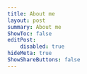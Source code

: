 ```yaml
---
title: About me
layout: post
summary: About me
ShowToc: false
editPost:
    disabled: true
hideMeta: true
ShowShareButtons: false
---
```

